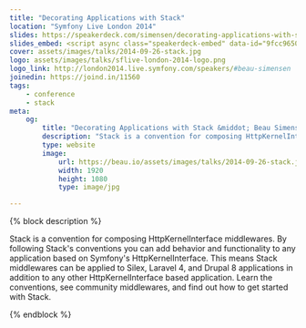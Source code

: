 ```yaml
---
title: "Decorating Applications with Stack"
location: "Symfony Live London 2014"
slides: https://speakerdeck.com/simensen/decorating-applications-with-stack-symfony-live-london-2014
slides_embed: <script async class="speakerdeck-embed" data-id="9fcc965025f601321bc34ae0e5b5fdf3" data-ratio="1.77777777777778" src="//speakerdeck.com/assets/embed.js"></script>
cover: assets/images/talks/2014-09-26-stack.jpg
logo: assets/images/talks/sflive-london-2014-logo.png
logo_link: http://london2014.live.symfony.com/speakers/#beau-simensen
joinedin: https://joind.in/11560
tags:
    - conference
    - stack
meta:
    og:
        title: "Decorating Applications with Stack &middot; Beau Simensen &middot; Dragonfly Development"
        description: "Stack is a convention for composing HttpKernelInterface middlewares. By following Stack's conventions you can add behavior and functionality to any application based on Symfony's HttpKernelInterface. This means Stack middlewares can be applied to Silex, Laravel 4, and Drupal 8 applications in addition to any other HttpKernelInterface based application. Learn the conventions, see community middlewares, and find out how to get started with Stack."
        type: website
        image:
            url: https://beau.io/assets/images/talks/2014-09-26-stack.jpg
            width: 1920
            height: 1080
            type: image/jpg

---
```

{% block description %}

Stack is a convention for composing HttpKernelInterface middlewares. By following Stack's conventions you can add behavior and functionality to any application based on Symfony's HttpKernelInterface. This means Stack middlewares can be applied to Silex, Laravel 4, and Drupal 8 applications in addition to any other HttpKernelInterface based application. Learn the conventions, see community middlewares, and find out how to get started with Stack.

{% endblock %}

